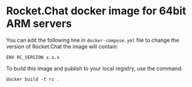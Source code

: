 # Rocket.Chat docker image for 64bit ARM servers

You can edit the following line in `docker-compose.yml` file to change the version of Rocket.Chat the image will contain:

```
ENV RC_VERSION x.x.x
```

To build this image and publish to your local registry, use the command:

```
docker build -t rc .
```
